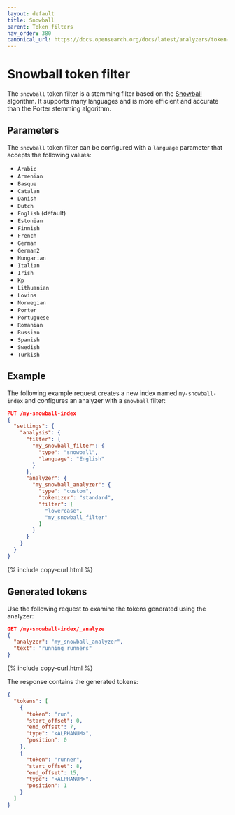 ```yaml
---
layout: default
title: Snowball
parent: Token filters
nav_order: 380
canonical_url: https://docs.opensearch.org/docs/latest/analyzers/token-filters/snowball/
---
```


# Snowball token filter

The `snowball` token filter is a stemming filter based on the [Snowball](https://snowballstem.org/) algorithm. It supports many languages and is more efficient and accurate than the Porter stemming algorithm.

## Parameters

The `snowball` token filter can be configured with a `language` parameter that accepts the following values:

- `Arabic`
- `Armenian`
- `Basque`
- `Catalan`
- `Danish`
- `Dutch`
- `English` (default)
- `Estonian`
- `Finnish`
- `French`
- `German`
- `German2` 
- `Hungarian`
- `Italian`
- `Irish`
- `Kp`
- `Lithuanian`
- `Lovins`
- `Norwegian`
- `Porter`
- `Portuguese`
- `Romanian`
- `Russian`
- `Spanish`
- `Swedish`
- `Turkish`

## Example

The following example request creates a new index named `my-snowball-index` and configures an analyzer with a `snowball` filter:

```json
PUT /my-snowball-index
{
  "settings": {
    "analysis": {
      "filter": {
        "my_snowball_filter": {
          "type": "snowball",
          "language": "English"
        }
      },
      "analyzer": {
        "my_snowball_analyzer": {
          "type": "custom",
          "tokenizer": "standard",
          "filter": [
            "lowercase",
            "my_snowball_filter"
          ]
        }
      }
    }
  }
}
```
{% include copy-curl.html %}

## Generated tokens

Use the following request to examine the tokens generated using the analyzer:

```json
GET /my-snowball-index/_analyze
{
  "analyzer": "my_snowball_analyzer",
  "text": "running runners"
}
```
{% include copy-curl.html %}

The response contains the generated tokens:

```json
{
  "tokens": [
    {
      "token": "run",
      "start_offset": 0,
      "end_offset": 7,
      "type": "<ALPHANUM>",
      "position": 0
    },
    {
      "token": "runner",
      "start_offset": 8,
      "end_offset": 15,
      "type": "<ALPHANUM>",
      "position": 1
    }
  ]
}
```